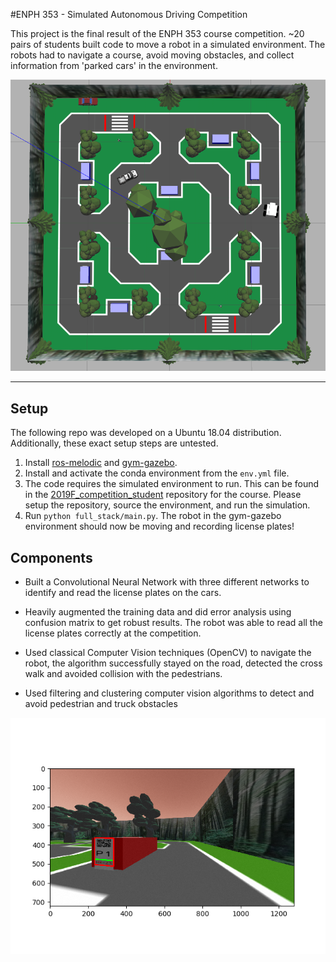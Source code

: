 #ENPH 353 - Simulated Autonomous Driving Competition

This project is the final result of the ENPH 353 course competition. ~20 pairs of students built code to move a robot in a simulated environment. The robots had to navigate a course, avoid moving obstacles, and collect information from 'parked cars' in the environment. 

![env](/docs/env.png)

---
## Setup

The following repo was developed on a Ubuntu 18.04 distribution. Additionally, these exact setup steps are untested.

1. Install [ros-melodic](http://wiki.ros.org/melodic/Installation/Ubuntu) and [gym-gazebo](https://github.com/erlerobot/gym-gazebo/blob/master/INSTALL.md#ubuntu-1804). 
2. Install and activate the conda environment from the `env.yml` file.  
3. The code requires the simulated environment to run. This can be found in the [2019F_competition_student](https://github.com/ENPH353/2019F_competition_student) repository for the course. Please setup the repository, source the environment, and run the simulation.  
4. Run `python full_stack/main.py`. The robot in the gym-gazebo environment should now be moving and recording license plates!

## Components 

- Built a Convolutional Neural Network with three different networks to identify and read the license plates on the cars.

- Heavily augmented the training data and did error analysis using confusion matrix to get robust results. The robot was able to read all the license plates correctly at the competition.

- Used classical Computer Vision techniques (OpenCV) to navigate the robot, the algorithm successfully stayed on the road, detected the cross walk and avoided collision with the pedestrians.

- Used filtering and clustering computer vision algorithms to detect and avoid pedestrian and truck obstacles

![robo_view](/docs/robo_view.png)

